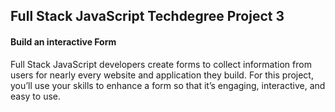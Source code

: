 ## Full Stack JavaScript Techdegree Project 3
#### Build an interactive Form
Full Stack JavaScript developers create forms to collect information from users for nearly every website and application they build. For this project, you’ll use your skills to enhance a form so that it’s engaging, interactive, and easy to use.